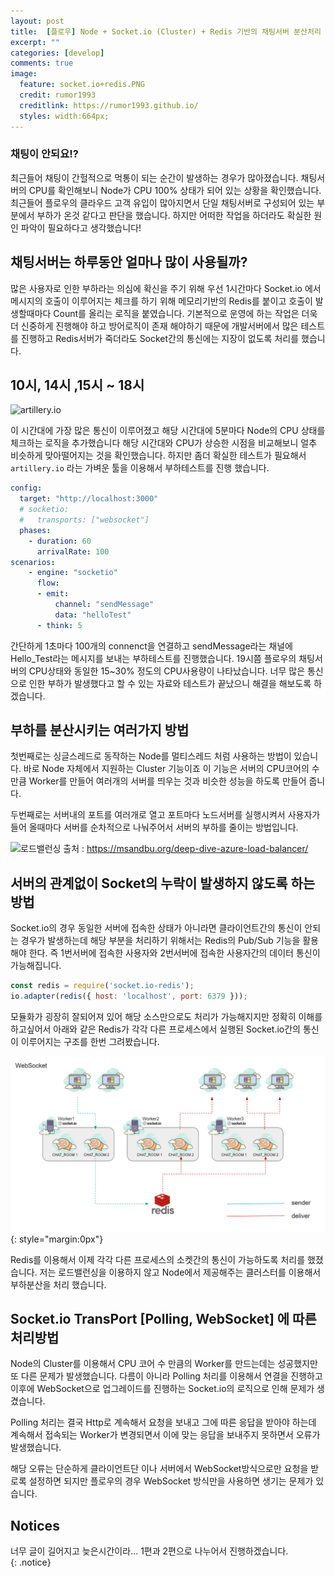 ```yaml
---
layout: post
title:  [플로우] Node + Socket.io (Cluster) + Redis 기반의 채팅서버 분산처리 개발기 
excerpt: ""
categories: [develop]
comments: true
image:
  feature: socket.io+redis.PNG
  credit: rumor1993
  creditlink: https://rumor1993.github.io/
  styles: width:664px; 
---
```



### 채팅이 안되요!? 

최근들어 채팅이 간헐적으로 먹통이 되는 순간이 발생하는 경우가 많아졌습니다. 채팅서버의 CPU를 확인해보니 Node가 CPU 100% 상태가 되어 있는 상황을 확인했습니다. 최근들어 플로우의 클라우드 고객 유입이 많아지면서 단일 채팅서버로 구성되어 있는 부분에서 부하가 온것 같다고 판단을 했습니다. 하지만 어떠한 작업을 하더라도 확실한 원인 파악이 필요하다고 생각했습니다!

## 채팅서버는 하루동안 얼마나 많이 사용될까?

많은 사용자로 인한 부하라는 의심에 확신을 주기 위해 우선 1시간마다 Socket.io 에서 메시지의 호출이 이루어지는 체크를 하기 위해 메모리기반의 Redis를 붙이고 호출이 발생할때마다 Count를 올리는 로직을 붙였습니다. 기본적으로 운영에 하는 작업은 더욱 더 신중하게 진행해야 하고 방어로직이 존재 해야하기 때문에 개발서버에서 많은 테스트를 진행하고 Redis서버가 죽더라도 Socket간의 통신에는 지장이 없도록 처리를 했습니다.


## 10시, 14시 ,15시 ~ 18시

![artillery.io](https://cloudnesil.com/wp-content/uploads/2019/04/artillery-logo.png)

이 시간대에 가장 많은 통신이 이루어졌고 해당 시간대에 5분마다 Node의 CPU 상태를 체크하는 로직을 추가했습니다 해당 시간대와 CPU가 상승한 시점을 비교해보니 얼추 비슷하게 맞아떨어지는 것을 확인했습니다. 하지만 좀더 확실한 테스트가 필요해서 `artillery.io` 라는 가벼운 툴을 이용해서 부하테스트를 진행 했습니다. 

``` yml
config:
  target: "http://localhost:3000"
  # socketio:
  #   transports: ["websocket"]
  phases:
    - duration: 60
      arrivalRate: 100
scenarios:
    - engine: "socketio"
      flow:
      - emit:
          channel: "sendMessage"
          data: "helloTest"  
      - think: 5
```

간단하게 1초마다 100개의 connenct을 연결하고 sendMessage라는 채널에 Hello_Test라는 메시지를 보내는 부하테스트를 진행했습니다. 19시쯤 플로우의 채팅서버의 CPU상태와 동일한 15~30% 정도의 CPU사용량이 나타났습니다. 너무 많은 통신으로 인한 부하가 발생했다고 할 수 있는 자료와 테스트가 끝났으니 해결을 해보도록 하겠습니다.


## 부하를 분산시키는 여러가지 방법

첫번째로는 싱글스레드로 동작하는 Node를 멀티스레드 처럼 사용하는 방법이 있습니다. 바로 Node 자체에서 지원하는 Cluster 기능이죠 이 기능은 서버의 CPU코어의 수 만큼 Worker를 만들어 여러개의 서버를 띄우는 것과 비슷한 성능을 하도록 만들어 줍니다.

두번째로는 서버내의 포트를 여러개로 열고 포트마다 노드서버를 실행시켜서 사용자가 들어 올때마다 서버를 순차적으로 나눠주어서 서버의 부하를 줄이는 방법입니다. 

![로드밸런싱](https://i2.wp.com/msandbu.org/wp-content/uploads/2019/07/tcp-load-balancer-diagram.png?w=1054)
출처 : https://msandbu.org/deep-dive-azure-load-balancer/

## 서버의 관계없이 Socket의 누락이 발생하지 않도록 하는방법

Socket.io의 경우 동일한 서버에 접속한 상태가 아니라면 클라이언트간의 통신이 안되는 경우가 발생하는데 해당 부분을 처리하기 위해서는  Redis의 Pub/Sub 기능을 활용해야 한다. 즉 1번서버에 접속한 사용자와 2번서버에 접속한 사용자간의 데이터 통신이 가능해집니다.


``` js
const redis = require('socket.io-redis');
io.adapter(redis({ host: 'localhost', port: 6379 })); 
```
모듈화가 굉장히 잘되어져 있어 해당 소스만으로도 처리가 가능해지지만 정확히 이해를 하고싶어서 아래와 같은 Redis가 각각 다른 프로세스에서 실행된 Socket.io간의 통신이 이루어지는 구조를 한번 그려봤습니다. 

![서버구성도](/img/socket.io+redis.PNG){: style="margin:0px"}

Redis를 이용해서 이제 각각 다른 프로세스의 소켓간의 통신이 가능하도록 처리를 했졌습니다. 저는 로드밸런싱을 이용하지 않고 Node에서 제공해주는 클러스터를 이용해서 부하분산을 처리 했습니다. 


## Socket.io TransPort [Polling, WebSocket] 에 따른 처리방법

Node의 Cluster를 이용해서 CPU 코어 수 만큼의 Worker를 만드는데는 성공했지만 또 다른 문제가 발생했습니다. 다름이 아니라 Polling 처리를 이용해서 연결을 진행하고 이후에 WebSocket으로 업그레이드를 진행하는 Socket.io의 로직으로 인해 문제가 생겼습니다.

Polling 처리는 결국 Http로 계속해서 요청을 보내고 그에 따른 응답을 받아야 하는데 계속해서 접속되는 Worker가 변경되면서 이에 맞는 응답을 보내주지 못하면서 오류가 발생했습니다.

해당 오류는 단순하게 클라이언트단 이나 서버에서 WebSocket방식으로만 요청을 받로록 설정하면 되지만 플로우의 경우 WebSocket 방식만을 사용하면 생기는 문제가 있습니다.

## Notices
 너무 글이 길어지고 늦은시간이라... 1편과 2편으로 나누어서 진행하겠습니다.     
{: .notice}

